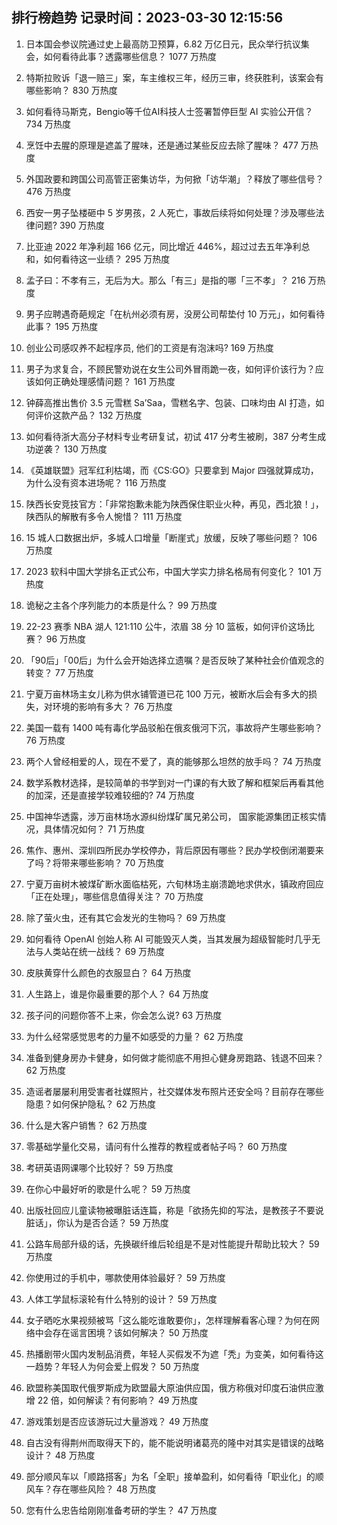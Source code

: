 
## 排行榜趋势 记录时间：2023-03-30 12:15:56
  
  1. 日本国会参议院通过史上最高防卫预算，6.82 万亿日元，民众举行抗议集会，如何看待此事？透露哪些信息？ 1077 万热度
    
  2. 特斯拉败诉「退一赔三」案，车主维权三年，经历三审，终获胜利，该案会有哪些影响？ 830 万热度
    
  3. 如何看待马斯克，Bengio等千位AI科技人士签署暂停巨型 AI 实验公开信？ 734 万热度
    
  4. 烹饪中去腥的原理是遮盖了腥味，还是通过某些反应去除了腥味？ 477 万热度
    
  5. 外国政要和跨国公司高管正密集访华，为何掀「访华潮」？释放了哪些信号？ 476 万热度
    
  6. 西安一男子坠楼砸中 5 岁男孩，2 人死亡，事故后续将如何处理？涉及哪些法律问题? 390 万热度
    
  7. 比亚迪 2022 年净利超 166 亿元，同比增近 446%，超过过去五年净利总和，如何看待这一业绩？ 295 万热度
    
  8. 孟子曰：不孝有三，无后为大。那么「有三」是指的哪「三不孝」？ 216 万热度
    
  9. 男子应聘遇奇葩规定「在杭州必须有房，没房公司帮垫付 10 万元」，如何看待此事？ 195 万热度
    
  10. 创业公司感叹养不起程序员, 他们的工资是有泡沫吗? 169 万热度
    
  11. 男子为求复合，不顾民警劝说在女生公司外冒雨跪一夜，如何评价该行为？应该如何正确处理感情问题？ 161 万热度
    
  12. 钟薛高推出售价 3.5 元雪糕 Sa’Saa，雪糕名字、包装、口味均由 AI 打造，如何评价这款产品？ 132 万热度
    
  13. 如何看待浙大高分子材料专业考研复试，初试 417 分考生被刷，387 分考生成功逆袭？ 130 万热度
    
  14. 《英雄联盟》冠军红利枯竭，而《CS:GO》只要拿到 Major 四强就算成功，为什么没有资本进场呢？ 116 万热度
    
  15. 陕西长安竞技官方：「非常抱歉未能为陕西保住职业火种，再见，西北狼！」，陕西队的解散有多令人惋惜？ 111 万热度
    
  16. 15 城人口数据出炉，多城人口增量「断崖式」放缓，反映了哪些问题？ 106 万热度
    
  17. 2023 软科中国大学排名正式公布，中国大学实力排名格局有何变化？ 101 万热度
    
  18. 诡秘之主各个序列能力的本质是什么？ 99 万热度
    
  19. 22-23 赛季 NBA 湖人 121:110 公牛，浓眉 38 分 10 篮板，如何评价这场比赛？ 96 万热度
    
  20. 「90后」「00后」为什么会开始选择立遗嘱？是否反映了某种社会价值观念的转变？ 77 万热度
    
  21. 宁夏万亩林场主女儿称为供水铺管道已花 100 万元，被断水后会有多大的损失，对环境的影响有多大？ 76 万热度
    
  22. 美国一载有 1400 吨有毒化学品驳船在俄亥俄河下沉，事故将产生哪些影响？ 76 万热度
    
  23. 两个人曾经相爱的人，现在不爱了，真的能够那么坦然的放手吗？ 74 万热度
    
  24. 数学系教材选择，是较简单的书学到对一门课的有大致了解和框架后再看其他的加深，还是直接学较难较细的? 74 万热度
    
  25. 中国神华透露，涉万亩林场水源纠纷煤矿属兄弟公司， 国家能源集团正核实情况，具体情况如何？ 71 万热度
    
  26. 焦作、惠州、深圳四所民办学校停办，背后原因有哪些？民办学校倒闭潮要来了吗？将带来哪些影响？ 70 万热度
    
  27. 宁夏万亩树木被煤矿断水面临枯死，六旬林场主崩溃跪地求供水，镇政府回应「正在处理」，哪些信息值得关注？ 70 万热度
    
  28. 除了萤火虫，还有其它会发光的生物吗？ 69 万热度
    
  29. 如何看待 OpenAI 创始人称 AI 可能毁灭人类，当其发展为超级智能时几乎无法与人类站在统一战线？ 69 万热度
    
  30. 皮肤黄穿什么颜色的衣服显白？ 64 万热度
    
  31. 人生路上，谁是你最重要的那个人？ 64 万热度
    
  32. 孩子问的问题你答不上来，你会怎么说? 63 万热度
    
  33. 为什么经常感觉思考的力量不如感受的力量？ 62 万热度
    
  34. 准备到健身房办卡健身，如何做才能彻底不用担心健身房跑路、钱退不回来？ 62 万热度
    
  35. 造谣者屡屡利用受害者社媒照片，社交媒体发布照片还安全吗？目前存在哪些隐患？如何保护隐私？ 62 万热度
    
  36. 什么是大客户销售？ 62 万热度
    
  37. 零基础学量化交易，请问有什么推荐的教程或者帖子吗？ 60 万热度
    
  38. 考研英语网课哪个比较好？ 59 万热度
    
  39. 在你心中最好听的歌是什么呢？ 59 万热度
    
  40. 出版社回应儿童读物被曝脏话连篇，称是「欲扬先抑的写法，是教孩子不要说脏话」，你认为是否合适？ 59 万热度
    
  41. 公路车局部升级的话，先换碳纤维后轮组是不是对性能提升帮助比较大？ 59 万热度
    
  42. 你使用过的手机中，哪款使用体验最好？ 59 万热度
    
  43. 人体工学鼠标滚轮有什么特别的设计？ 59 万热度
    
  44. 女子晒吃水果视频被骂「这么能吃谁敢要你」，怎样理解看客心理？为何在网络中会存在谣言困境？该如何解决？ 50 万热度
    
  45. 热播剧带火国内发制品消费，年轻人买假发不为遮「秃」为变美，如何看待这一趋势？年轻人为何会爱上假发？ 50 万热度
    
  46. 欧盟称美国取代俄罗斯成为欧盟最大原油供应国，俄方称俄对印度石油供应激增 22 倍，如何解读？有何影响？ 49 万热度
    
  47. 游戏策划是否应该游玩过大量游戏？ 49 万热度
    
  48. 自古没有得荆州而取得天下的，能不能说明诸葛亮的隆中对其实是错误的战略设计？ 48 万热度
    
  49. 部分顺风车以「顺路搭客」为名「全职」接单盈利，如何看待「职业化」的顺风车？存在哪些风险？ 48 万热度
    
  50. 您有什么忠告给刚刚准备考研的学生？ 47 万热度
    